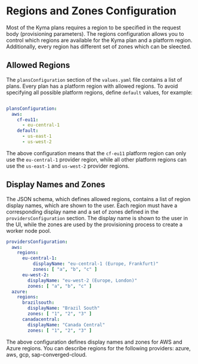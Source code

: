 # Regions and Zones Configuration

Most of the Kyma plans requires a region to be specified in the request body (provisioning parameters). The regions configuration  allows you to control which regions are available for the Kyma plan and a platform region. Additionally, every region has different set of zones which can be sleected.

## Allowed Regions

The `plansConfiguration` section of the `values.yaml` file contains a list of plans. Every plan has a platform region with allowed regions. To avoid specifying all possible platform regions, define `default` values, for example:

```yaml

plansConfiguration:
  aws:
    cf-eu11:
      - eu-central-1
    default:
      - us-east-1
      - us-west-2
```

The above configuration means that the `cf-eu11` platform region can only use the `eu-central-1` provider region, while all other platform regions can use the `us-east-1` and `us-west-2` provider regions.

## Display Names and Zones

The JSON schema, which defines allowed regions, contains a list of region display names, which are shown to the user. Each region must have a corresponding display name and a set of zones defined in the `providersConfiguration` section. The display name is shown to the user in the UI, while the zones are used by the provisioning process to create a worker node pool.
```yaml
providersConfiguration:
  aws:
    regions:
      eu-central-1:
          displayName: "eu-central-1 (Europe, Frankfurt)"
          zones: [ "a", "b", "c" ]
      eu-west-2:
        displayName: "eu-west-2 (Europe, London)"
        zones: [ "a", "b", "c" ]
  azure:
    regions:
      brazilsouth: 
        displayName: "Brazil South"
        zones: [ "1", "2", "3" ]
      canadacentral: 
        displayName: "Canada Central"
        zones: [ "1", "2", "3" ]
```

The above configuration defines display names and zones for AWS and Azure regions. You can describe regions for the following providers: azure, aws, gcp, sap-converged-cloud.